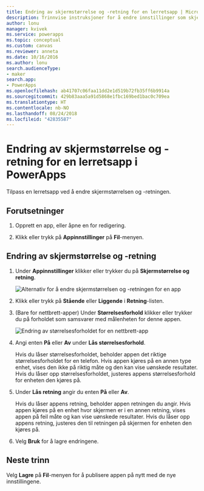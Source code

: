 ```yaml
---
title: Endring av skjermstørrelse og -retning for en lerretsapp | Microsoft Docs
description: Trinnvise instruksjoner for å endre innstillinger som skjermstørrelsen og -retningen for en lerretsapp i PowerApps
author: lonu
manager: kvivek
ms.service: powerapps
ms.topic: conceptual
ms.custom: canvas
ms.reviewer: anneta
ms.date: 10/16/2016
ms.author: lonu
search.audienceType:
- maker
search.app:
- PowerApps
ms.openlocfilehash: ab41707c06faa11dd2e1d519b72fb35ff6b9914a
ms.sourcegitcommit: 429b83aaa5a91d5868e1fbc169bed1bac0c709ea
ms.translationtype: HT
ms.contentlocale: nb-NO
ms.lasthandoff: 08/24/2018
ms.locfileid: "42835587"
---
```

# <a name="change-screen-size-and-orientation-of-a-canvas-app-in-powerapps"></a>Endring av skjermstørrelse og -retning for en lerretsapp i PowerApps
Tilpass en lerretsapp ved å endre skjermstørrelsen og -retningen.

## <a name="prerequisites"></a>Forutsetninger
1. Opprett en app, eller åpne en for redigering.

2. Klikk eller trykk på **Appinnstillinger** på **Fil**-menyen.

## <a name="change-screen-size-and-orientation"></a>Endring av skjermstørrelse og -retning
1. Under **Appinnstillinger** klikker eller trykker du på **Skjermstørrelse og retning**.

    ![Alternativ for å endre skjermstørrelsen og -retningen for en app](./media/set-aspect-ratio-portrait-landscape/size-orientation.png)

2. Klikk eller trykk på **Stående** eller **Liggende** i **Retning**-listen.

3. (Bare for nettbrett-apper) Under **Størrelsesforhold** klikker eller trykker du på forholdet som samsvarer med målenheten for denne appen.

    ![Endring av størrelsesforholdet for en nettbrett-app](./media/set-aspect-ratio-portrait-landscape/aspect-tablet.png)

4. Angi enten **På** eller **Av** under **Lås størrelsesforhold**.

    Hvis du låser størrelsesforholdet, beholder appen det riktige størrelsesforholdet for en telefon. Hvis appen kjøres på en annen type enhet, vises den ikke på riktig måte og den kan vise uønskede resultater. Hvis du låser opp størrelsesforholdet, justeres appens størrelsesforhold for enheten den kjøres på.

5. Under **Lås retning** angir du enten **På** eller **Av**.

    Hvis du låser appens retning, beholder appen retningen du angir. Hvis appen kjøres på en enhet hvor skjermen er i en annen retning, vises appen på feil måte og kan vise uønskede resultater. Hvis du låser opp appens retning, justeres den til retningen på skjermen for enheten den kjøres på.

6. Velg **Bruk** for å lagre endringene.

## <a name="next-step"></a>Neste trinn
Velg **Lagre** på **Fil**-menyen for å publisere appen på nytt med de nye innstillingene.
